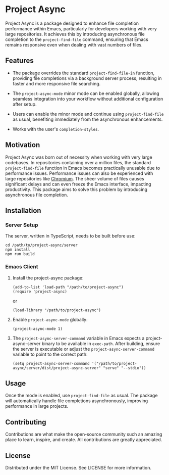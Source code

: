 # Project Async

Project Async is a package designed to enhance file completion performance within Emacs,
particularly for developers working with very large repositories. It achieves this by introducing
asynchronous file completion to the `project-find-file` command, ensuring that Emacs remains
responsive even when dealing with vast numbers of files.

## Features

- The package overrides the standard `project-find-file-in` function, providing file completions via
  a background server process, resulting in faster and more responsive file searching.

- The `project-async-mode` minor mode can be enabled globally, allowing seamless integration into
  your workflow without additional configuration after setup.

- Users can enable the minor mode and continue using `project-find-file` as usual, benefiting
  immediately from the asynchronous enhancements.

- Works with the user's `completion-styles`.

## Motivation

Project Async was born out of necessity when working with very large codebases. In repositories
containing over a million files, the standard `project-find-file` function in Emacs becomes
practically unusable due to performance issues. Performance issues can also be experienced with
large repositories like [Chromium](https://github.com/chromium/chromium). The sheer volume of files
causes significant delays and can even freeze the Emacs interface, impacting productivity. This
package aims to solve this problem by introducing asynchronous file completion.

## Installation

### Server Setup

The server, written in TypeScript, needs to be built before use:

```
cd /path/to/project-async/server
npm install
npm run build
```

### Emacs Client

1. Install the project-async package:

    ```
    (add-to-list 'load-path "/path/to/project-async")
    (require 'project-async)
    ```

    or

    ```
    (load-library "/path/to/project-async")
    ```


2. Enable `project-async-mode` globally:

    ```
    (project-async-mode 1)
    ```

3. The `project-async-server-command` variable in Emacs expects a project-async-server binary to be
   available in `exec-path`. After building, ensure the server is executable or adjust the
   `project-async-server-command` variable to point to the correct path:

    ```
    (setq project-async-server-command '("/path/to/project-async/server/dist/project-async-server" "serve" "--stdio"))
    ```

## Usage

Once the mode is enabled, use `project-find-file` as usual. The package will automatically handle
file completions asynchronously, improving performance in large projects.

## Contributing

Contributions are what make the open-source community such an amazing place to learn, inspire, and
create. All contributions are greatly appreciated.

## License

Distributed under the MIT License. See LICENSE for more information.

